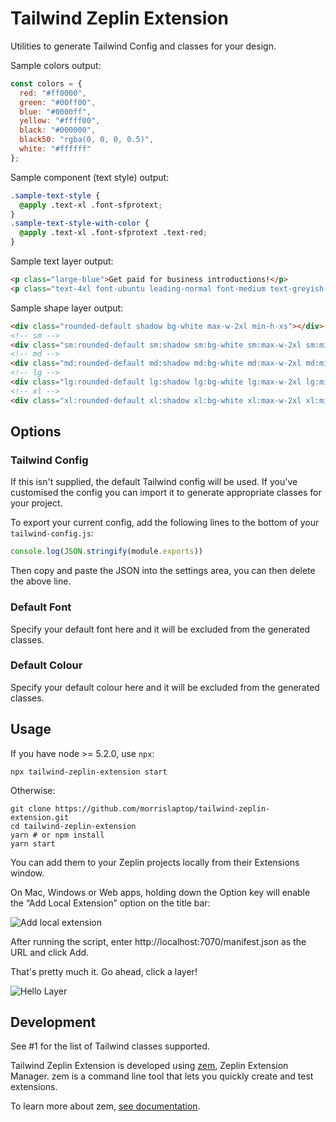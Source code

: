 # Tailwind Zeplin Extension

Utilities to generate Tailwind Config and classes for your design.

Sample colors output:
```js
const colors = {
  red: "#ff0000",
  green: "#00ff00",
  blue: "#0000ff",
  yellow: "#ffff00",
  black: "#000000",
  black50: "rgba(0, 0, 0, 0.5)",
  white: "#ffffff"
};
```

Sample component (text style) output:
```css
.sample-text-style {
  @apply .text-xl .font-sfprotext;
}
.sample-text-style-with-color {
  @apply .text-xl .font-sfprotext .text-red;
}
```

Sample text layer output:

```html
<p class="large-blue">Get paid for business introductions!</p>
<p class="text-4xl font-ubuntu leading-normal font-medium text-greyish-brown">Receive loads of high-level business introductions to new clients, investors and job candidates!</p>
```

Sample shape layer output:

```html
<div class="rounded-default shadow bg-white max-w-2xl min-h-xs"></div>
<!-- sm -->
<div class="sm:rounded-default sm:shadow sm:bg-white sm:max-w-2xl sm:min-h-xs"></div>
<!-- md -->
<div class="md:rounded-default md:shadow md:bg-white md:max-w-2xl md:min-h-xs"></div>
<!-- lg -->
<div class="lg:rounded-default lg:shadow lg:bg-white lg:max-w-2xl lg:min-h-xs"></div>
<!-- xl -->
<div class="xl:rounded-default xl:shadow xl:bg-white xl:max-w-2xl xl:min-h-xs"></div>
```

## Options

### Tailwind Config

If this isn't supplied, the default Tailwind config will be used. If you've customised the config you can import it to generate appropriate classes for your project. 

To export your current config, add the following lines to the bottom of your `tailwind-config.js`:

```js
console.log(JSON.stringify(module.exports))
```

Then copy and paste the JSON into the settings area, you can then delete the above line.

### Default Font

Specify your default font here and it will be excluded from the generated classes. 

### Default Colour

Specify your default colour here and it will be excluded from the generated classes.

## Usage

If you have node >= 5.2.0, use `npx`:

    npx tailwind-zeplin-extension start

Otherwise:

    git clone https://github.com/morrislaptop/tailwind-zeplin-extension.git
    cd tailwind-zeplin-extension
    yarn # or npm install
    yarn start

You can add them to your Zeplin projects locally from their Extensions window.

On Mac, Windows or Web apps, holding down the Option key will enable the “Add Local Extension” option on the title bar:

![Add local extension](https://github.com/zeplin/zeplin-extension-documentation/blob/master/img/addLocalExtension.png)

After running the script, enter http://localhost:7070/manifest.json as the URL and click Add.

That's pretty much it. Go ahead, click a layer!

![Hello Layer](https://raw.githubusercontent.com/zeplin/zeplin-extension-documentation/master/img/codeSnippet.png)

## Development

See #1 for the list of Tailwind classes supported. 

Tailwind Zeplin Extension is developed using [zem](https://github.com/zeplin/zem), Zeplin Extension Manager. zem is a command line tool that lets you quickly create and test extensions.

To learn more about zem, [see documentation](https://github.com/zeplin/zem).